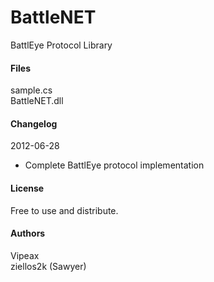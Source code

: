 # BattleNET #
BattlEye Protocol Library

#### Files ####
sample.cs  
BattleNET.dll  

#### Changelog ####
2012-06-28  
* Complete BattlEye protocol implementation

#### License ####
Free to use and distribute.

#### Authors ####
Vipeax  
ziellos2k (Sawyer)  